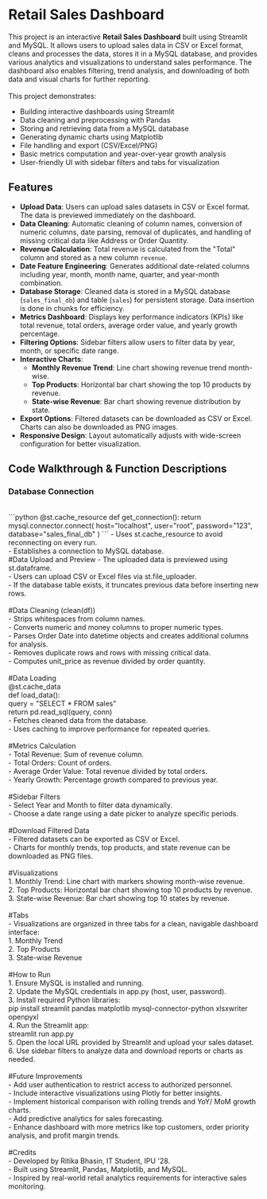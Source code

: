 # Retail Sales Dashboard
This project is an interactive **Retail Sales Dashboard** built using Streamlit and MySQL. It allows users to upload sales data in CSV or Excel format, cleans and processes the data, stores it in a MySQL database, and provides various analytics and visualizations to understand sales performance. The dashboard also enables filtering, trend analysis, and downloading of both data and visual charts for further reporting.
<br><br>
This project demonstrates:<br>
- Building interactive dashboards using Streamlit<br>
- Data cleaning and preprocessing with Pandas<br>
- Storing and retrieving data from a MySQL database<br>
- Generating dynamic charts using Matplotlib<br>
- File handling and export (CSV/Excel/PNG)<br>
- Basic metrics computation and year-over-year growth analysis<br>
- User-friendly UI with sidebar filters and tabs for visualization<br>
## Features<br>
- **Upload Data**: Users can upload sales datasets in CSV or Excel format. The data is previewed immediately on the dashboard.<br>
- **Data Cleaning**: Automatic cleaning of column names, conversion of numeric columns, date parsing, removal of duplicates, and handling of missing critical data like Address or Order Quantity.<br>
- **Revenue Calculation**: Total revenue is calculated from the "Total" column and stored as a new column `revenue`.<br>
- **Date Feature Engineering**: Generates additional date-related columns including year, month, month name, quarter, and year-month combination.<br>
- **Database Storage**: Cleaned data is stored in a MySQL database (`sales_final_db`) and table (`sales`) for persistent storage. Data insertion is done in chunks for efficiency.<br>
- **Metrics Dashboard**: Displays key performance indicators (KPIs) like total revenue, total orders, average order value, and yearly growth percentage.<br>
- **Filtering Options**: Sidebar filters allow users to filter data by year, month, or specific date range.<br>
- **Interactive Charts**:<br>
  - **Monthly Revenue Trend**: Line chart showing revenue trend month-wise.<br>
  - **Top Products**: Horizontal bar chart showing the top 10 products by revenue.<br>
  - **State-wise Revenue**: Bar chart showing revenue distribution by state.<br>
- **Export Options**: Filtered datasets can be downloaded as CSV or Excel. Charts can also be downloaded as PNG images.<br>
- **Responsive Design**: Layout automatically adjusts with wide-screen configuration for better visualization.<br>
## Code Walkthrough & Function Descriptions
### Database Connection
<br>
```python
@st.cache_resource
def get_connection():
    return mysql.connector.connect(
        host="localhost",
        user="root",
        password="123",
        database="sales_final_db"
    )
```
- Uses st.cache_resource to avoid reconnecting on every run.<br>
- Establishes a connection to MySQL database.
<br>
#Data Upload and Preview
- The uploaded data is previewed using st.dataframe.
<br>
- Users can upload CSV or Excel files via st.file_uploader.
<br>
- If the database table exists, it truncates previous data before inserting new rows.
<br><br>
#Data Cleaning (clean(df))
<br>
- Strips whitespaces from column names.
<br>
- Converts numeric and money columns to proper numeric types.
<br>
- Parses Order Date into datetime objects and creates additional columns for analysis.
<br>
- Removes duplicate rows and rows with missing critical data.
<br>
- Computes unit_price as revenue divided by order quantity.
<br><br>
#Data Loading<br>
@st.cache_data<br>
def load_data():<br>
    query = "SELECT * FROM sales"<br>
    return pd.read_sql(query, conn)
<br>
- Fetches cleaned data from the database.
<br>
- Uses caching to improve performance for repeated queries.
<br><br>
#Metrics Calculation
<br>
- Total Revenue: Sum of revenue column.
<br>
- Total Orders: Count of orders.
<br>
- Average Order Value: Total revenue divided by total orders.
<br>
- Yearly Growth: Percentage growth compared to previous year.
<br><br>
#Sidebar Filters
<br>
- Select Year and Month to filter data dynamically.
<br>
- Choose a date range using a date picker to analyze specific periods.
<br><br>
#Download Filtered Data
<br>
- Filtered datasets can be exported as CSV or Excel.
<br>
- Charts for monthly trends, top products, and state revenue can be downloaded as PNG files.
<br><br>
#Visualizations
<br>
1. Monthly Trend: Line chart with markers showing month-wise revenue.
<br>
2. Top Products: Horizontal bar chart showing top 10 products by revenue.
<br>
3. State-wise Revenue: Bar chart showing top 10 states by revenue.
<br><br>
#Tabs
<br>
- Visualizations are organized in three tabs for a clean, navigable dashboard interface:
<br>
1. Monthly Trend
<br>
2. Top Products
<br>
3. State-wise Revenue
<br><br>
#How to Run
<br>
1. Ensure MySQL is installed and running.
<br>
2. Update the MySQL credentials in app.py (host, user, password).
<br>
3. Install required Python libraries:
<br>
pip install streamlit pandas matplotlib mysql-connector-python xlsxwriter openpyxl
<br>
4. Run the Streamlit app:
<br>
streamlit run app.py
<br>
5. Open the local URL provided by Streamlit and upload your sales dataset.
<br>
6. Use sidebar filters to analyze data and download reports or charts as needed.
<br><br>
#Future Improvements
<br>
- Add user authentication to restrict access to authorized personnel.
<br>
- Include interactive visualizations using Plotly for better insights.
<br>
- Implement historical comparison with rolling trends and YoY/ MoM growth charts.
<br>
- Add predictive analytics for sales forecasting.
<br>
- Enhance dashboard with more metrics like top customers, order priority analysis, and profit margin trends.
<br><br>
#Credits
<br>
- Developed by Ritika Bhasin, IT Student, IPU '28.
<br>
- Built using Streamlit, Pandas, Matplotlib, and MySQL.
<br>
- Inspired by real-world retail analytics requirements for interactive sales monitoring.

